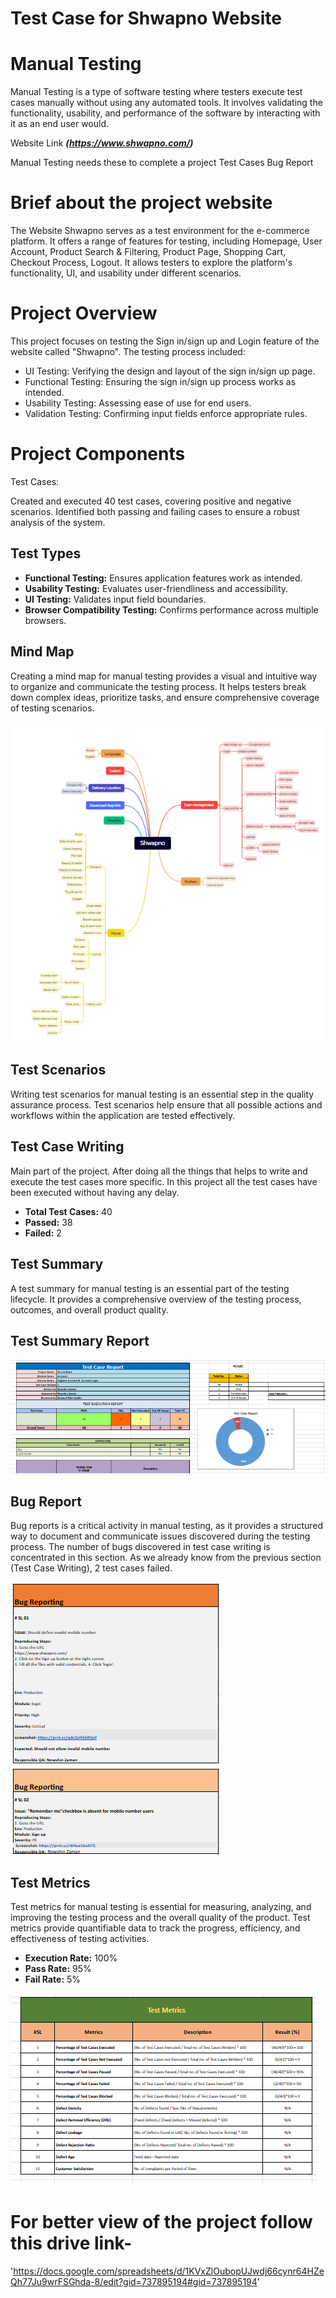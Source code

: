# Test Case for Shwapno Website

# Manual Testing
Manual Testing is a type of software testing where testers execute test cases manually without using any automated tools. It involves validating the functionality, usability, and performance of the software by interacting with it as an end user would.

Website Link
***(https://www.shwapno.com/)***

Manual Testing needs these to complete a project
Test Cases
Bug Report

# Brief about the project website
The Website Shwapno serves as a test environment for the e-commerce platform. It offers a range of features for testing, including Homepage, User Account, Product Search & Filtering, Product Page, Shopping Cart, Checkout Process, Logout. It allows testers to explore the platform's functionality, UI, and usability under different scenarios.

# Project Overview
This project focuses on testing the Sign in/sign up and Login feature of the website called "Shwapno". The testing process included:

- UI Testing: Verifying the design and layout of the sign in/sign up page.
- Functional Testing: Ensuring the sign in/sign up process works as intended.
- Usability Testing: Assessing ease of use for end users.
- Validation Testing: Confirming input fields enforce appropriate rules.

# Project Components
Test Cases:

Created and executed 40 test cases, covering positive and negative scenarios.
Identified both passing and failing cases to ensure a robust analysis of the system.

## Test Types
- **Functional Testing:** Ensures application features work as intended.  
- **Usability Testing:** Evaluates user-friendliness and accessibility.  
- **UI Testing:** Validates input field boundaries.  
- **Browser Compatibility Testing:** Confirms performance across multiple browsers.


 

## Mind Map
 Creating a mind map for manual testing provides a visual and intuitive way to organize and communicate the testing process. It helps testers break down complex ideas, prioritize 
 tasks, and ensure comprehensive coverage of testing scenarios.

 
![image alt](https://github.com/Nowshin14/Testcase-and-BugReport-Shwapno-Project/blob/main/MindMap_Shwapno.png)

## Test Scenarios
Writing test scenarios for manual testing is an essential step in the quality assurance process. Test scenarios help ensure that all possible actions and workflows within the application are tested effectively.

## Test Case Writing
Main part of the project. After doing all the things that helps to write and execute the test cases more specific. In this project all the test cases have been executed without having any delay. 
- **Total Test Cases:** 40 
- **Passed:** 38  
- **Failed:** 2

## Test Summary
A test summary for manual testing is an essential part of the testing lifecycle. It provides a comprehensive overview of the testing process, outcomes, and overall product quality.

## Test Summary Report
![image alt](https://github.com/Nowshin14/Testcase-and-BugReport-Shwapno-Project/blob/main/TestCase_Report_01.png)

 


## Bug Report
Bug reports is a critical activity in manual testing, as it provides a structured way to document and communicate issues discovered during the testing process. The number of bugs discovered in test case writing is concentrated in this section. As we already know from the previous section (Test Case Writing), 2 test cases failed. 

![image alt](https://github.com/Nowshin14/Testcase-and-BugReport-Shwapno-Project/blob/main/BugReport_Sl01.png)
![image alt](https://github.com/Nowshin14/Testcase-and-BugReport-Shwapno-Project/blob/main/BugReport_Sl02.png)


## Test Metrics
Test metrics for manual testing is essential for measuring, analyzing, and improving the testing process and the overall quality of the product. Test metrics provide quantifiable data to track the progress, efficiency, and effectiveness of testing activities.
- **Execution Rate:** 100%  
- **Pass Rate:** 95%  
- **Fail Rate:** 5%

![image alt](https://github.com/Nowshin14/Testcase-and-BugReport-Shwapno-Project/blob/main/TestMatrix.png)

# For better view of the project follow this drive link-
'https://docs.google.com/spreadsheets/d/1KVxZlOubopUJwdj66cynr64HZeQh77Ju9wrFSGhda-8/edit?gid=737895194#gid=737895194'


